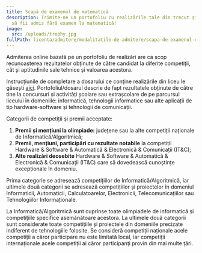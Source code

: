 ```yaml
---
title: Scapă de examenul de matematică
description: Trimite-ne un portofoliu cu realizările tale din trecut și ai șanse
  să fii admis fără examen la matematică!
image:
  src: /uploads/trophy.jpg
fullPath: licenta/admitere/modalitatile-de-admitere/scapa-de-examenul-de-matematica
---
```

Admiterea online bazată pe un portofoliu de realizări are ca scop recunoașterea rezultatelor obținute de către candidat la diferite competiții, cât și aptitudinile sale tehnice și valoarea acestora.

Instrucțiunile de completare a dosarului ce conține realizările din liceu le găsești [aici](https://www.upt.ro/img/files/2020-2021/admitere/licenta/Anexa5_la_metod-admitere-licenta-2021-2022.pdf). Portofoliul/dosarul descrie de fapt rezultatele obținute de către tine la concursuri și activități școlare sau extrașcolare de pe parcursul liceului în domeniile: informatică, tehnologii informatice sau alte aplicații de tip hardware-software și tehnologii de comunicații.

Categorii de competiții și premii acceptate:

1. **Premii și mențiuni la olimpiade:** județene sau la alte competiții naționale de Informatică/Algoritmică; 
2. **Premii, mențiuni, participări cu rezultate notabile** la competiții Hardware & Software & Automatică & Electronică & Comunicații (IT&C);
3. **Alte realizări deosebite** Hardware & Software & Automatică & Electronică & Comunicații (IT&C) care să dovedească cunoștințe excepționale în domeniu.

Prima categorie se adresează competițiilor de Informatică/Algoritmică, iar ultimele două categorii se adresează competițiilor și proiectelor în domeniul Informaticii, Automaticii, Calculatoarelor, Electronicii, Telecomunicațiilor sau Tehnologiilor Informaționale.

La Informatică/Algoritmică sunt cuprinse toate olimpiadele de informatică și competițiile specifice asemănătoare acestora. La ultimele două categorii sunt considerate toate competițiile și proiectele din domeniile precizate indiferent de tehnologiile folosite. Se consideră competiții naționale acele competiții a căror participare nu este limitată local, iar competiții internaționale acele competiții ai căror participanți provin din mai multe țări.

<Attachment label="Șablon Portofoliu" file="/uploads/portofoliu_numeprenume.docx"></Attachment>

<Attachment label="Exemplu de portofoliu completat" file="/uploads/portofoliu_popdana.pdf"></Attachment>

<Attachment label="Exemplu de dosar" file="/uploads/popdana.zip"></Attachment>